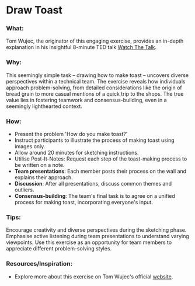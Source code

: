 # Draw Toast

### What:
Tom Wujec, the originator of this engaging exercise, provides an in-depth explanation in his insightful 8-minute TED talk [Watch The Talk](https://www.ted.com/talks/tom_wujec_got_a_wicked_problem_first_tell_me_how_you_make_toast?hasSummary=true&language=en).

### Why:
This seemingly simple task – drawing how to make toast – uncovers diverse perspectives within a technical team. The exercise reveals how individuals approach problem-solving, from detailed considerations like the origin of bread grain to more casual mentions of a quick trip to the shops. The true value lies in fostering teamwork and consensus-building, even in a seemingly lighthearted context.

### How:
* Present the problem 'How do you make toast?' 
* Instruct participants to illustrate the process of making toast using images only.
* Allow around 20 minutes for sketching instructions.
* Utilise Post-It-Notes: Request each step of the toast-making process to be written on a note.
* **Team presentations**: Each member posts their process on the wall and explains their approach.
* **Discussion**: After all presentations, discuss common themes and outliers.
* **Consensus-building**: The team's final task is to agree on a unified process for making toast, incorporating everyone's input.

### Tips:
Encourage creativity and diverse perspectives during the sketching phase.
Emphasise active listening during team presentations to understand varying viewpoints.
Use this exercise as an opportunity for team members to appreciate different problem-solving styles.

### Resources/Inspiration:
* Explore more about this exercise on Tom Wujec's official [website](https://www.tomwujec.com/draw-toast).